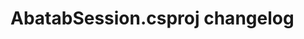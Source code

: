 <!-- A generic template for an project CHANGELOG document [b220829.094029]
     - All URLs should use reference-links added at the end of this documentation.
-->

# AbatabSession.csproj changelog

